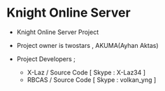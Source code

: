 Knight Online Server
========

* Knight Online Server Project
* Project owner is twostars , AKUMA(Ayhan Aktas)

* Project Developers ;
  - X-Laz  / Source Code [ Skype : X-Laz34 ]
  - RBCAS / Source Code [ Skype : volkan_yng ]
